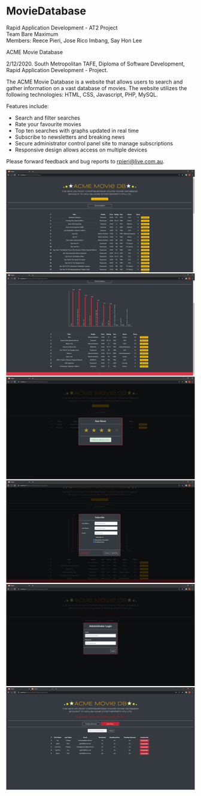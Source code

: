# MovieDatabase
Rapid Application Development - AT2 Project<br>
Team Bare Maximum<br>
Members: Reece Pieri, Jose Rico Imbang, Say Hon Lee

ACME Movie Database

2/12/2020. South Metropolitan TAFE, Diploma of Software Development, Rapid Application Development - Project.

The ACME Movie Database is a website that allows users to search and gather information on a vast database of movies.
The website utilizes the following technologies: HTML, CSS, Javascript, PHP, MySQL.

Features include:
<ul>
  <li>Search and filter searches</li>
  <li>Rate your favourite movies</li>
  <li>Top ten searches with graphs updated in real time</li>
  <li>Subscribe to newsletters and breaking news</li>
  <li>Secure administrator control panel site to manage subscriptions</li>
  <li>Responsive design allows access on multiple devices</li>
</ul>

Please forward feedback and bug reports to rpieri@live.com.au.

![alt text](/Screenshots/Index/Search.png)
![alt text](/Screenshots/Index/Top10HighestRated.png)
![alt text](/Screenshots/Index/RateMovie.png)
![alt text](/Screenshots/Index/Subscribe.png)
![alt text](/Screenshots/Admin/Login.png)
![alt text](/Screenshots/Admin/AllSubscribers.png)
